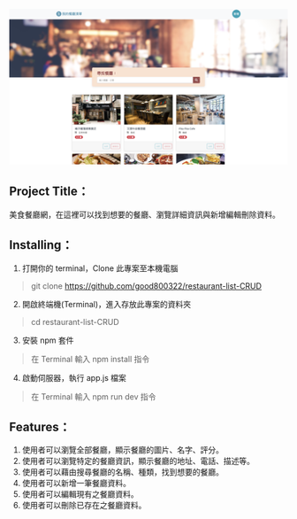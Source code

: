 ![cover](./cover.png)
## Project Title：
美食餐廳網，在這裡可以找到想要的餐廳、瀏覽詳細資訊與新增編輯刪除資料。
## Installing：
1. 打開你的 terminal，Clone 此專案至本機電腦
> git clone https://github.com/good800322/restaurant-list-CRUD
2. 開啟終端機(Terminal)，進入存放此專案的資料夾
> cd restaurant-list-CRUD
3. 安裝 npm 套件
> 在 Terminal 輸入 npm install 指令
4. 啟動伺服器，執行 app.js 檔案
> 在 Terminal 輸入 npm run dev 指令 
## Features：
1. 使用者可以瀏覽全部餐廳，顯示餐廳的圖片、名字、評分。
2. 使用者可以瀏覽特定的餐廳資訊，顯示餐廳的地址、電話、描述等。
3. 使用者可以藉由搜尋餐廳的名稱、種類，找到想要的餐廳。
4. 使用者可以新增一筆餐廳資料。
5. 使用者可以編輯現有之餐廳資料。
6. 使用者可以刪除已存在之餐廳資料。